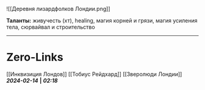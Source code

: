 ![[Деревня лизардфолков Лондии.png]]

**Таланты:** живучесть (хт), healing, магия корней и грязи, магия усиления тела, сюрвайвал и строительство 



___
# Zero-Links
[[Инквизиция Лондов]]
[[Тобиус Рейдхард]]
[[Зверолюди Лондии]]
***2024-02-14*** **|** ***02:18***